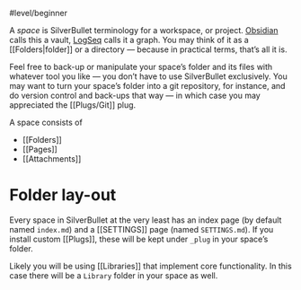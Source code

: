 #level/beginner

A _space_ is SilverBullet terminology for a workspace, or project. [Obsidian](https://obsidian.md/) calls this a vault, [LogSeq](https://logseq.com/) calls it a graph. You may think of it as a [[Folders|folder]] or a directory — because in practical terms, that’s all it is.

Feel free to back-up or manipulate your space’s folder and its files with whatever tool you like — you don’t have to use SilverBullet exclusively. You may want to turn your space’s folder into a git repository, for instance, and do version control and back-ups that way — in which case you may appreciated the [[Plugs/Git]] plug.

A space consists of
* [[Folders]]
* [[Pages]]
* [[Attachments]]

# Folder lay-out
Every space in SilverBullet at the very least has an index page (by default named `index.md`) and a [[SETTINGS]] page (named `SETTINGS.md`). If you install custom [[Plugs]], these will be kept under `_plug` in your space’s folder.

Likely you will be using [[Libraries]] that implement core functionality. In this case there will be a `Library` folder in your space as well.

